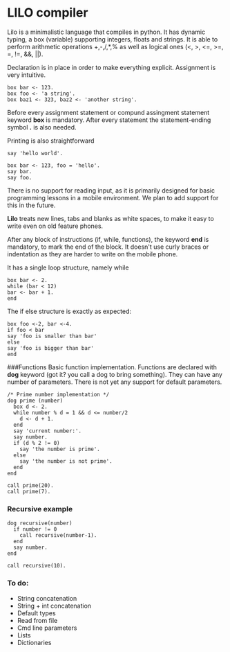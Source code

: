 # LILO compiler

Lilo is a minimalistic language that compiles in python. It has dynamic typing, a box (variable) supporting integers, floats and strings.
It is able to perform arithmetic operations +,-,/,*,% as well as logical ones (<, >, <=, >=, =, !=, &&, ||).

Declaration is in place in order to make everything explicit.
Assignment is very intuitive.
```
box bar <- 123.
box foo <- 'a string'.
box baz1 <- 323, baz2 <- 'another string'.
```
Before every assignment statement or compund assingment statement keyword **box** is mandatory.
After every statement the statement-ending symbol **.** is also needed.

Printing is also straightforward
```
say 'hello world'.

box bar <- 123, foo = 'hello'.
say bar.
say foo.
```
There is no support for reading input, as it is primarily designed for basic programming lessons in a mobile environment.
We plan to add support for this in the future.

**Lilo** treats new lines, tabs and blanks as white spaces, to make it easy to write even on old feature phones.

After any block of instructions (if, while, functions), the keyword **end** is mandatory, to mark the end of the block.
It doesn't use curly braces or indentation as they are harder to write on the mobile phone.

It has a single loop structure, namely while
```
box bar <- 2.
while (bar < 12)
bar <- bar + 1.
end
```

The if else structure is exactly as expected: 
```
box foo <-2, bar <-4.
if foo < bar
say 'foo is smaller than bar'
else
say 'foo is bigger than bar'
end
```

###Functions
Basic function implementation. Functions are declared with **dog** keyword (got it? you call a dog to bring something).
They can have any number of parameters. There is not yet any support for default parameters.
```
/* Prime number implementation */
dog prime (number)
  box d <- 2.
  while number % d = 1 && d <= number/2
    d <- d + 1.
  end
  say 'current number:'.
  say number.
  if (d % 2 != 0)
    say 'the number is prime'.
  else
    say 'the number is not prime'.
  end
end

call prime(20).
call prime(7).
```

### Recursive example
```
dog recursive(number)
  if number != 0
    call recursive(number-1).
  end
  say number.
end

call recursive(10).
```

### To do:
- String concatenation
- String + int concatenation
- Default types
- Read from file
- Cmd line parameters
- Lists
- Dictionaries
